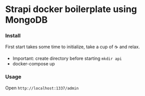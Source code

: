 # Strapi docker boilerplate using MongoDB

### Install

First start takes some time to initialize, take a cup of ☕️ and relax.

- Important: create directory before starting `mkdir api`
- docker-compose up

### Usage

Open `http://localhost:1337/admin`
